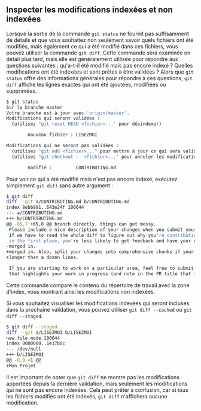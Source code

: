 ## Inspecter les modifications indexées et non indexées

Lorsque la sortie de la commande ```git status``` ne fournit pas suffisamment de détails et que vous souhaitez non seulement savoir quels fichiers ont été modifiés, mais également ce qui a été modifié dans ces fichiers, vous pouvez utiliser la commande ```git diff```. Cette commande sera examinée en détail plus tard, mais elle est généralement utilisée pour répondre aux questions suivantes : qu'a-t-il été modifié mais pas encore indexé ? Quelles modifications ont été indexées et sont prêtes à être validées ? Alors que ```git status``` offre des informations générales pour répondre à ces questions, ```git diff``` affiche les lignes exactes qui ont été ajoutées, modifiées ou supprimées.

```bash
$ git status
Sur la branche master
Votre branche est à jour avec 'origin/master'.
Modifications qui seront validées :
  (utilisez "git reset HEAD <fichier>..." pour désindexer)

        nouveau fichier : LISEZMOI

Modifications qui ne seront pas validées :
  (utilisez "git add <fichier>..." pour mettre à jour ce qui sera validé)
  (utilisez "git checkout -- <fichier>..." pour annuler les modifications dans la copie de travail)

        modifié :         CONTRIBUTING.md
```

Pour voir ce qui a été modifié mais n'est pas encore indexé, exécutez simplement ```git diff``` sans autre argument :

```bash
$ git diff
diff --git a/CONTRIBUTING.md b/CONTRIBUTING.md
index 8ebb991..643e24f 100644
--- a/CONTRIBUTING.md
+++ b/CONTRIBUTING.md
@@ -65,7 +65,8 @@ branch directly, things can get messy.
 Please include a nice description of your changes when you submit your PR;
 if we have to read the whole diff to figure out why you're contributing
 in the first place, you're less likely to get feedback and have your change
-merged in.
+merged in. Also, split your changes into comprehensive chunks if your patch is
+longer than a dozen lines.

 If you are starting to work on a particular area, feel free to submit a PR
 that highlights your work in progress (and note in the PR title that it's
```

Cette commande compare le contenu du répertoire de travail avec la zone d'index, vous montrant ainsi les modifications non indexées.

Si vous souhaitez visualiser les modifications indexées qui seront incluses dans la prochaine validation, vous pouvez utiliser ```git diff --cached``` ou ```git diff --staged```.

```bash
$ git diff --staged
diff --git a/LISEZMOI b/LISEZMOI
new file mode 100644
index 0000000..1e17b0c
--- /dev/null
+++ b/LISEZMOI
@@ -0,0 +1 @@
+Mon Projet
```

Il est important de noter que ```git diff``` ne montre pas les modifications apportées depuis la dernière validation, mais seulement les modifications qui ne sont pas encore indexées. Cela peut prêter à confusion, car si tous les fichiers modifiés ont été indexés, ```git diff``` n'affichera aucune modification.
